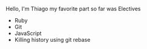 Hello, I'm Thiago
my favorite part so far was Electives
* Ruby
* Git
* JavaScript
* Killing history using git rebase
